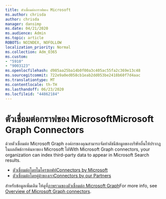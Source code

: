 ```yaml
---
title: ตัวเชื่อมต่อกราฟของ Microsoft
ms.author: chrisda
author: chrisda
manager: dansimp
ms.date: 04/21/2020
ms.audience: Admin
ms.topic: article
ROBOTS: NOINDEX, NOFOLLOW
localization_priority: Normal
ms.collection: Adm_O365
ms.custom:
- "5910"
- "9003123"
ms.openlocfilehash: d985aa25ba14b0f00a3c405ac55fa2c369e13c48
ms.sourcegitcommit: 722e9a0ed058cb1eab2dd053be2418b60f7d4aac
ms.translationtype: MT
ms.contentlocale: th-TH
ms.lasthandoff: 06/23/2020
ms.locfileid: "44862184"
---
```

# <a name="microsoft-graph-connectors"></a><span data-ttu-id="d0e67-102">ตัวเชื่อมต่อกราฟของ Microsoft</span><span class="sxs-lookup"><span data-stu-id="d0e67-102">Microsoft Graph Connectors</span></span>

<span data-ttu-id="d0e67-103">ด้วยตัวเชื่อมต่อ Microsoft Graph องค์กรของคุณสามารถจัดทําดัชนีข้อมูลของบริษัทอื่นให้ปรากฏในผลลัพธ์การค้นหาของ Microsoft ได้</span><span class="sxs-lookup"><span data-stu-id="d0e67-103">With Microsoft Graph connectors, your organization can index third-party data to appear in Microsoft Search results.</span></span>

- [<span data-ttu-id="d0e67-104">ตัวเชื่อมต่อโดยไมโครซอฟท์</span><span class="sxs-lookup"><span data-stu-id="d0e67-104">Connectors by Microsoft</span></span>](https://docs.microsoft.com/microsoftsearch/connectors-gallery#Microsoft)
- [<span data-ttu-id="d0e67-105">ตัวเชื่อมต่อโดยคู่ค้าของเรา</span><span class="sxs-lookup"><span data-stu-id="d0e67-105">Connectors by our Partners</span></span>](https://docs.microsoft.com/microsoftsearch/connectors-gallery#Partners)

<span data-ttu-id="d0e67-106">สําหรับข้อมูลเพิ่มเติม ให้ดูที่[ภาพรวมของตัวเชื่อมต่อ Microsoft Graph](https://docs.microsoft.com/microsoftsearch/connectors-overview)</span><span class="sxs-lookup"><span data-stu-id="d0e67-106">For more info, see  [Overview of Microsoft Graph connectors](https://docs.microsoft.com/microsoftsearch/connectors-overview).</span></span>
